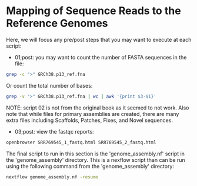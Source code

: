# Mapping of Sequence Reads to the Reference Genomes

Here, we will focus any pre/post steps that you may want to execute at each script:

- 01;post: you may want to count the number of FASTA sequences in the file:

```bash
grep -c ">" GRCh38.p13_ref.fna
```

Or count the total number of bases:
```bash
grep -v ">" GRCh38.p13_ref.fna | wc | awk '{print $3-$1}'
```

NOTE: script 02 is not from the original book as it seemed to not work. Also note that while files for primary assemblies are created, there are many extra files including Scaffolds, Patches, Fixes, and Novel sequences.

- 03;post: view the fastqc reports:
```bash
openbrowser SRR769545_1_fastq.html SRR769545_2_fastq.html
```

The final script to run in this section is the 'genome_assembly.nf' script in the 'genome_assembly' directory. This is a nexflow script than can be run using the following command from the 'genome_assembly' directory:
```bash
nextflow genome_assembly.nf -resume
```

